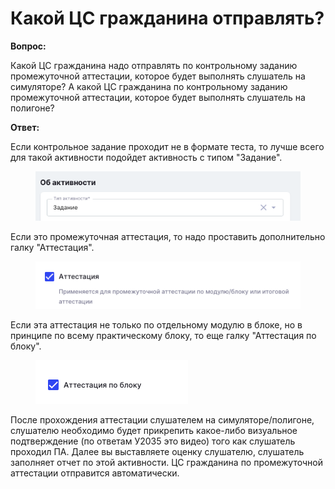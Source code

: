 # Какой ЦС гражданина отправлять?

**Вопрос:**

Какой ЦС гражданина надо отправлять по контрольному заданию промежуточной аттестации, которое будет выполнять слушатель на симуляторе? А какой ЦС гражданина по контрольному заданию промежуточной аттестации, которое будет выполнять слушатель на полигоне?

**Ответ:**

Если контрольное задание проходит не в формате теста, то лучше всего для такой активности подойдет активность с типом "Задание".&#x20;

<figure><img src="../.gitbook/assets/image (9).png" alt=""><figcaption></figcaption></figure>

Если это промежуточная аттестация, то надо проставить дополнительно галку "Аттестация".&#x20;

<figure><img src="../.gitbook/assets/image (10).png" alt=""><figcaption></figcaption></figure>

Если эта аттестация не только по отдельному модулю в блоке, но в принципе по всему практическому блоку, то еще галку "Аттестация по блоку".&#x20;

<figure><img src="../.gitbook/assets/image (12).png" alt=""><figcaption></figcaption></figure>

После прохождения аттестации слушателем на симуляторе/полигоне, слушателю необходимо будет прикрепить какое-либо визуальное подтверждение (по ответам У2035 это видео) того как слушатель проходил ПА. Далее вы выставляете оценку слушателю, слушатель заполняет отчет по этой активности. ЦС гражданина по промежуточной аттестации отправится автоматически.
